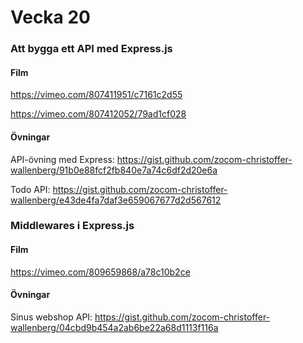 # Vecka 20

### Att bygga ett API med Express.js

#### Film

https://vimeo.com/807411951/c7161c2d55

https://vimeo.com/807412052/79ad1cf028

#### Övningar

API-övning med Express: https://gist.github.com/zocom-christoffer-wallenberg/91b0e88fcf2fb840e7a74c6df2d20e6a

Todo API: https://gist.github.com/zocom-christoffer-wallenberg/e43de4fa7daf3e659067677d2d567612


### Middlewares i Express.js

#### Film

https://vimeo.com/809659868/a78c10b2ce

#### Övningar

Sinus webshop API: https://gist.github.com/zocom-christoffer-wallenberg/04cbd9b454a2ab6be22a68d1113f116a

